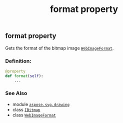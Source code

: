 ﻿---
title: format property
second_title: Aspose.SVG for Python via .NET API References
description: 
type: docs
weight: 100
url: /python-net/aspose.svg.drawing/ibitmap/format/
is_root: false
---

## format property


Gets the format of the bitmap image [`WebImageFormat`](/svg/python-net/aspose.svg.drawing/webimageformat).
### Definition:
```python
@property
def format(self):
    ...
```

### See Also
* module [`aspose.svg.drawing`](../../)
* class [`IBitmap`](/svg/python-net/aspose.svg.drawing/ibitmap)
* class [`WebImageFormat`](/svg/python-net/aspose.svg.drawing/webimageformat)
